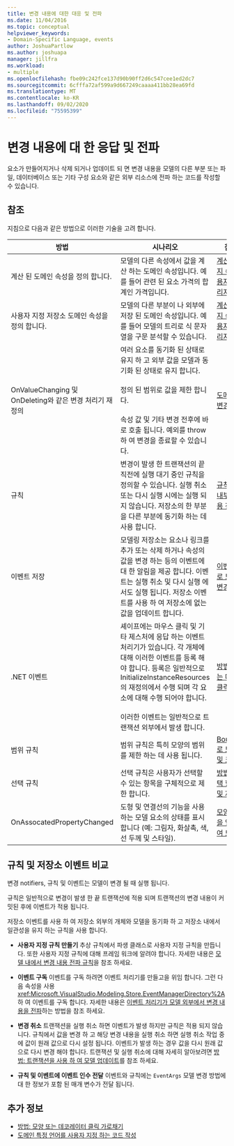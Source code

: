 ```yaml
---
title: 변경 내용에 대한 대응 및 전파
ms.date: 11/04/2016
ms.topic: conceptual
helpviewer_keywords:
- Domain-Specific Language, events
author: JoshuaPartlow
ms.author: joshuapa
manager: jillfra
ms.workload:
- multiple
ms.openlocfilehash: fbe09c242fce137d90b90ff2d6c547cee1ed2dc7
ms.sourcegitcommit: 6cfffa72af599a9d667249caaaa411bb28ea69fd
ms.translationtype: MT
ms.contentlocale: ko-KR
ms.lasthandoff: 09/02/2020
ms.locfileid: "75595399"
---
```

# <a name="respond-to-and-propagate-changes"></a>변경 내용에 대 한 응답 및 전파

요소가 만들어지거나 삭제 되거나 업데이트 되 면 변경 내용을 모델의 다른 부분 또는 파일, 데이터베이스 또는 기타 구성 요소와 같은 외부 리소스에 전파 하는 코드를 작성할 수 있습니다.

## <a name="reference"></a>참조

지침으로 다음과 같은 방법으로 이러한 기술을 고려 합니다.

|방법|시나리오|참조 항목|
|-|-|-|
|계산 된 도메인 속성을 정의 합니다.|모델의 다른 속성에서 값을 계산 하는 도메인 속성입니다. 예를 들어 관련 된 요소 가격의 합계인 가격입니다.|[계산된 스토리지 속성 및 사용자 지정 스토리지 속성](../modeling/calculated-and-custom-storage-properties.md)|
|사용자 지정 저장소 도메인 속성을 정의 합니다.|모델의 다른 부분이 나 외부에 저장 된 도메인 속성입니다. 예를 들어 모델의 트리로 식 문자열을 구문 분석할 수 있습니다.|[계산된 스토리지 속성 및 사용자 지정 스토리지 속성](../modeling/calculated-and-custom-storage-properties.md)|
|OnValueChanging 및 OnDeleting와 같은 변경 처리기 재정의|여러 요소를 동기화 된 상태로 유지 하 고 외부 값을 모델과 동기화 된 상태로 유지 합니다.<br /><br /> 정의 된 범위로 값을 제한 합니다.<br /><br /> 속성 값 및 기타 변경 전후에 바로 호출 됩니다. 예외를 throw 하 여 변경을 종료할 수 있습니다.|[도메인 속성 값 변경 처리기](../modeling/domain-property-value-change-handlers.md)|
|규칙|변경이 발생 한 트랜잭션의 끝 직전에 실행 대기 중인 규칙을 정의할 수 있습니다. 실행 취소 또는 다시 실행 시에는 실행 되지 않습니다. 저장소의 한 부분을 다른 부분에 동기화 하는 데 사용 합니다.|[규칙으로 모델 내부의 변경 내용 전파](../modeling/rules-propagate-changes-within-the-model.md)|
|이벤트 저장|모델링 저장소는 요소나 링크를 추가 또는 삭제 하거나 속성의 값을 변경 하는 등의 이벤트에 대 한 알림을 제공 합니다. 이벤트는 실행 취소 및 다시 실행 에서도 실행 됩니다. 저장소 이벤트를 사용 하 여 저장소에 없는 값을 업데이트 합니다.|[이벤트 처리기로 모델 외부의 변경 내용 전파](../modeling/event-handlers-propagate-changes-outside-the-model.md)|
|.NET 이벤트|셰이프에는 마우스 클릭 및 기타 제스처에 응답 하는 이벤트 처리기가 있습니다. 각 개체에 대해 이러한 이벤트를 등록 해야 합니다. 등록은 일반적으로 InitializeInstanceResources의 재정의에서 수행 되며 각 요소에 대해 수행 되어야 합니다.<br /><br /> 이러한 이벤트는 일반적으로 트랜잭션 외부에서 발생 합니다.|[방법: 모양 또는 데코레이터 클릭 가로채기](../modeling/how-to-intercept-a-click-on-a-shape-or-decorator.md)|
|범위 규칙|범위 규칙은 특히 모양의 범위를 제한 하는 데 사용 됩니다.|[BoundsRules로 모양 위치 및 크기 제한](/visualstudio/modeling/boundsrules-constrain-shape-location-and-size?view=vs-2015)|
|선택 규칙|선택 규칙은 사용자가 선택할 수 있는 항목을 구체적으로 제한 합니다.|[방법: 현재 선택 항목 액세스 및 제약](../modeling/how-to-access-and-constrain-the-current-selection.md)|
|OnAssocatedPropertyChanged|도형 및 연결선의 기능을 사용 하는 모델 요소의 상태를 표시 합니다 (예: 그림자, 화살촉, 색, 선 두께 및 스타일).|[모양 및 연결선을 업데이트하여 모델 반영](../modeling/updating-shapes-and-connectors-to-reflect-the-model.md)|

## <a name="compare-rules-and-store-events"></a>규칙 및 저장소 이벤트 비교

변경 notifiers, 규칙 및 이벤트는 모델이 변경 될 때 실행 됩니다.

규칙은 일반적으로 변경이 발생 한 끝 트랜잭션에 적용 되며 트랜잭션의 변경 내용이 커밋된 후에 이벤트가 적용 됩니다.

저장소 이벤트를 사용 하 여 저장소 외부의 개체와 모델을 동기화 하 고 저장소 내에서 일관성을 유지 하는 규칙을 사용 합니다.

- **사용자 지정 규칙 만들기** 추상 규칙에서 파생 클래스로 사용자 지정 규칙을 만듭니다. 또한 사용자 지정 규칙에 대해 프레임 워크에 알려야 합니다. 자세한 내용은 [모델 내에서 변경 내용 전파 규칙](../modeling/rules-propagate-changes-within-the-model.md)을 참조 하세요.

- **이벤트 구독** 이벤트를 구독 하려면 이벤트 처리기를 만들고을 위임 합니다. 그런 다음 속성을 사용 <xref:Microsoft.VisualStudio.Modeling.Store.EventManagerDirectory%2A> 하 여 이벤트를 구독 합니다. 자세한 내용은 [이벤트 처리기가 모델 외부에서 변경 내용을 전파](../modeling/event-handlers-propagate-changes-outside-the-model.md)하는 방법을 참조 하세요.

- **변경 취소** 트랜잭션을 실행 취소 하면 이벤트가 발생 하지만 규칙은 적용 되지 않습니다. 규칙에서 값을 변경 하 고 해당 변경 내용을 실행 취소 하면 실행 취소 작업 중에 값이 원래 값으로 다시 설정 됩니다. 이벤트가 발생 하는 경우 값을 다시 원래 값으로 다시 변경 해야 합니다. 트랜잭션 및 실행 취소에 대해 자세히 알아보려면 [방법: 트랜잭션을 사용 하 여 모델 업데이트](../modeling/how-to-use-transactions-to-update-the-model.md)를 참조 하세요.

- **규칙 및 이벤트에 이벤트 인수 전달** 이벤트와 규칙에는 `EventArgs` 모델 변경 방법에 대 한 정보가 포함 된 매개 변수가 전달 됩니다.

## <a name="see-also"></a>추가 정보

- [방법: 모양 또는 데코레이터 클릭 가로채기](../modeling/how-to-intercept-a-click-on-a-shape-or-decorator.md)
- [도메인 특정 언어를 사용자 지정 하는 코드 작성](../modeling/writing-code-to-customise-a-domain-specific-language.md)
